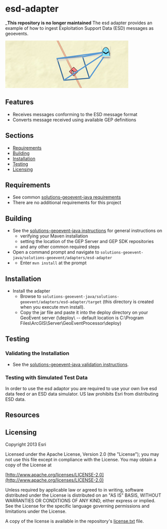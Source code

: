 # esd-adapter
___This repository is no longer maintained__
The esd adapter provides an example of how to ingest Exploitation Support Data (ESD) messages as geoevents.

![Image of geomessage-adapter](esd_390X150.png)

## Features

* Receives messages conforming to the ESD message format
* Converts message received using available GEP definitions

## Sections

* [Requirements](#requirements)
* [Building](#building)
* [Installation](#installation)
* [Testing](#testing)
* [Licensing](#licensing)

## Requirements

* See common [solutions-geoevent-java requirements](../../../README.md#requirements)
* There are no additional requirements for this project

## Building 

* See the [solutions-geoevent-java instructions](../../../README.md#instructions) for general instructions on 
    * verifying your Maven installation
    * setting the location of the GEP Server and GEP SDK repositories
    * and any other common required steps
 * Open a command prompt and navigate to `solutions-geoevent-java/solutions-geoevent/adapters/esd-adapter`
 * * Enter `mvn install` at the prompt

## Installation

* Install the adapter
    * Browse to `solutions-geoevent-java/solutions-geoevent/adapters/esd-adapter/target` (this directory is created when you execute mvn install).
    * Copy the jar file and paste it into the deploy directory on your GeoEvent server (<GEP install location>\deploy\ -- default location is C:\Program Files\ArcGIS\Server\GeoEventProcessor\deploy)

## Testing

### Validating the Installation
 
* See the [solutions-geoevent-java validation instructions](../../../README.md#validating-install).

### Testing with Simulated Test Data

In order to use the esd adaptor you are required to use your own live esd data feed or an ESD data simulator.  US law prohibits Esri from distributing ESD data.

## Resources

## Licensing

Copyright 2013 Esri

Licensed under the Apache License, Version 2.0 (the "License");
you may not use this file except in compliance with the License.
You may obtain a copy of the License at

   [http://www.apache.org/licenses/LICENSE-2.0](http://www.apache.org/licenses/LICENSE-2.0)

Unless required by applicable law or agreed to in writing, software
distributed under the License is distributed on an "AS IS" BASIS,
WITHOUT WARRANTIES OR CONDITIONS OF ANY KIND, either express or implied.
See the License for the specific language governing permissions and
limitations under the License.

A copy of the license is available in the repository's
[license.txt](../../../license.txt) file.
